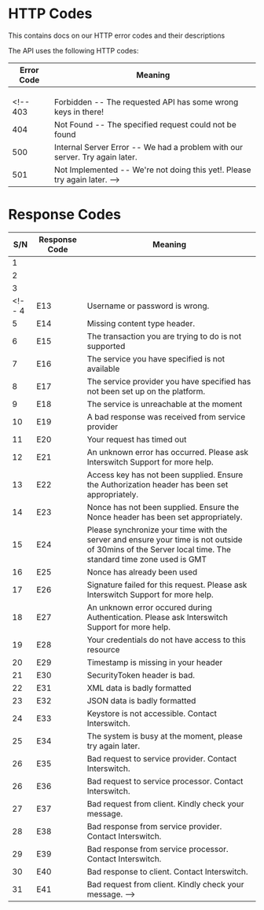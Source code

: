 # HTTP Codes

<aside class="notice">This contains docs on our HTTP error codes and their descriptions</aside>

The <NAME of the API> API uses the following HTTP codes:

| Error Code | Meaning
---------- | -------
    |
    |
    |
<!-- 403 | Forbidden -- The requested API has some wrong keys in there!
404 | Not Found -- The specified request could not be found
500 | Internal Server Error -- We had a problem with our server. Try again later.
501 | Not Implemented -- We're not doing this yet!. Please try again later. -->


# <API NAME> Response Codes

S/N | Response Code | Meaning
---|---|---
1 	|   | 
2 	|   | 
3 	|   | 
<!-- 4 	| E13  | 	Username or password is wrong.
5 	| E14  | 	Missing content type header.
6 	| E15  | 	The transaction you are trying to do is not supported
7 	| E16  | 	The service you have specified is not available
8 	| E17  | 	The service provider you have specified has not been set up on the platform.
9 	| E18  | 	The service is unreachable at the moment
10 	| E19  | 	A bad response was received from service provider
11 	| E20  | 	Your request has timed out
12 	| E21  | 	An unknown error has occurred. Please ask Interswitch Support for more help.
13 	| E22  | 	Access key has not been supplied. Ensure the Authorization header has been set appropriately.
14 	| E23  | 	Nonce has not been supplied. Ensure the Nonce header has been set appropriately.
15 	| E24  | 	Please synchronize your time with the server and ensure your time is not outside of 30mins of the Server local time. The standard time zone used is GMT
16 	| E25  | 	Nonce has already been used
17 	| E26  | 	Signature failed for this request.  Please ask Interswitch Support for more help.
18 	| E27  | 	An unknown error occured during Authentication.  Please ask Interswitch Support for more help.
19 	| E28  | 	Your credentials do not have access to this resource
20 	| E29  | 	Timestamp is missing in your header
21 	| E30  | 	SecurityToken header is bad.
22 	| E31  | 	XML data is badly formatted
23 	| E32  | 	JSON data is badly formatted
24 	| E33  | 	Keystore is not accessible. Contact Interswitch.
25 	| E34  | 	The system is busy at the moment, please try again later.
26 	| E35  | 	Bad request to service provider. Contact Interswitch.
26 	| E36  | 	Bad request to service processor. Contact Interswitch.
27 	| E37  | 	Bad request from client. Kindly check your message.
28 	| E38  | 	Bad response from service provider. Contact Interswitch.
29 	| E39  | 	Bad response from service processor. Contact Interswitch.
30 	| E40  | 	Bad response to client. Contact Interswitch.
31 	| E41  | 	Bad request from client. Kindly check your message. -->
